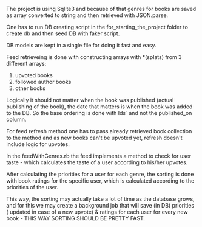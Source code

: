 The project is using Sqlite3 and because of that genres for books are saved as array converted to string and then retrieved with JSON.parse.

One has to run DB creating script in the for_starting_the_project folder to create db and then seed DB with faker script.

DB models are kept in a single file for doing it fast and easy.

Feed retrieveing is done with constructing arrays with *(splats) from 3 different arrays:
1. upvoted books
2. followed author books
3. other books

Logically it should not matter when the book was published (actual publishing of the book), the date that matters is when the book was added to the DB.
So the base ordering is done with Ids` and not the published_on column.

For feed refresh method one has to pass already retrieved book collection to the method and as new books can't be upvoted yet, refresh doesn't include logic for upvotes.

In the feedWithGenres.rb the feed implements a method to check for user taste - which calculates the taste of a user according to his/her upvotes.

After calculating the priorities for a user for each genre, the sorting is done with book ratings for the specific user, which is calculated according to the priorities of the user.

This way, the sorting may actually take a lot of time as the database grows, and for this we may create a background job that will save (in DB) priorities ( updated in case of a new upvote) & ratings for each user for every new book - THIS WAY SORTING SHOULD BE PRETTY FAST.
